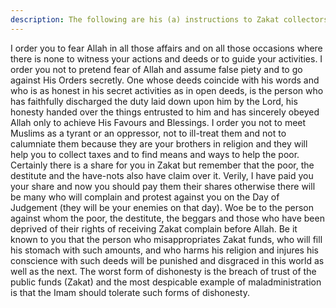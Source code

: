 ```yaml
---
description: The following are his (a) instructions to Zakat collectors.
---
```


I order you to fear Allah in all those affairs and on all those occasions where there is none to 
witness your actions and deeds or to guide your activities. I order you not to pretend fear of 
Allah and assume false piety and to go against His Orders secretly. One whose deeds coincide 
with his words and who is as honest in his secret activities as in open deeds, is the person who 
has faithfully discharged the duty laid down upon him by the Lord, his honesty handed over 
the things entrusted to him and has sincerely obeyed Allah only to achieve His Favours and 
Blessings. 
I order you not to meet Muslims as a tyrant or an oppressor, not to ill-treat them and not to 
calumniate them because they are your brothers in religion and they will help you to collect 
taxes and to find means and ways to help the poor. 
Certainly there is a share for you in Zakat but remember that the poor, the destitute and the 
have-nots also have claim over it. 
Verily, I have paid you your share and now you should pay them their shares otherwise there 
will be many who will complain and protest against you on the Day of Judgement (they will 
be your enemies on that day). Woe be to the person against whom the poor, the destitute, the 
beggars and those who have been deprived of their rights of receiving Zakat complain before 
Allah. 
Be it known to you that the person who misappropriates Zakat funds, who will fill his 
stomach with such amounts, and who harms his religion and injures his conscience with such 
deeds will be punished and disgraced in this world as well as the next. The worst form of 
dishonesty is the breach of trust of the public funds (Zakat) and the most despicable example 
of maladministration is that the Imam should tolerate such forms of dishonesty.